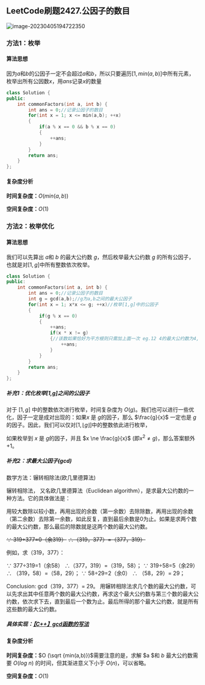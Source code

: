 ## LeetCode刷题2427.公因子的数目

![image-20230405194722350](https://blog-1304436410.cos.ap-beijing.myqcloud.com/leetcode/202304051947412.png)



### 方法1：枚举

#### **算法思想**

因为$a$和$b$的公因子一定不会超过$a$和$b$，所以只要遍历$[1,min(a,b)]$中所有元素，枚举出所有公因数$x$，用$ans$记录$x$的数量



```C++
class Solution {
public:
    int commonFactors(int a, int b) {
        int ans = 0;//记录公因子的数目
        for(int x = 1; x <= min(a,b); ++x)
        {
            if(a % x == 0 && b % x == 0)
            {
                ++ans;
            }
        }
        return ans;
    }
};
```

#### **复杂度分析**

**时间复杂度：**$O(min(a,b))$

**空间复杂度：**$O(1)$



### 方法2：枚举优化

#### **算法思想**

我们可以先算出 $a$和 $b$ 的最大公约数 $g$，然后枚举最大公约数 $g$ 的所有公因子，也就是对$[1,g]$中所有整数依次枚举。

```C++
class Solution {
public:
    int commonFactors(int a, int b) {
        int ans = 0;//记录公因子的数目
        int g = gcd(a,b);//g为a,b之间的最大公因子
        for(int x = 1; x*x <= g; ++x)//枚举[1,g]中的公因子
        {
            if(g % x == 0)
            {
                ++ans;
                if(x * x != g)
                {//该数如果恰好为平方根则只需加上面一次 eg.12 4的最大公约数为4,则当2为4的公约数时，此if不执行，就不需要额外+1了
                    ++ans;
                }
            }
        }
        return ans;
    }
};
```

##### 补充1：优化枚举[1,g]之间的公因子

对于 $[1,g]$ 中的整数依次进行枚举，时间复杂度为 $O(g)$。我们也可以进行一些优化，因子一定是成对出现的：如果$x$ 是 $g$的因子，那么 $\frac{g}{x}$ 一定也是 $g$的因子。因此，我们可以仅对$[1, \lfloor g \rfloor]$中的整数依此进行枚举，

如果枚举到 $x$ 是 $g$的因子，并且 $x \ne \frac{g}{x}$ (即$x^2 \ne g$)，那么答案额外+1。




##### **补充2：求最大公因子(gcd)**

数学方法：辗转相除法(欧几里德算法)

辗转相除法， 又名欧几里德算法（Euclidean algorithm），是求最大公约数的一种方法。它的具体做法是：

用较大数除以较小数，再用出现的余数（第一余数）去除除数，再用出现的余数（第二余数）去除第一余数，如此反复，直到最后余数是0为止。如果是求两个数的最大公约数，那么最后的除数就是这两个数的最大公约数。

~~∵ 319÷377=0（余319）~~
~~∴（319，377）=（377，319）~~

例如，求（319，377）：

∵ 377÷319=1（余58）
∴（377，319）=（319，58）；
∵ 319÷58=5（余29）
∴ （319，58）=（58，29）；
∵ 58÷29=2（余0）
∴ （58，29）= 29；

Conclusion: gcd（319，377）= 29。
用辗转相除法求几个数的最大公约数，可以先求出其中任意两个数的最大公约数，再求这个最大公约数与第三个数的最大公约数，依次求下去，直到最后一个数为止。最后所得的那个最大公约数，就是所有这些数的最大公约数。

##### 具体实现：[【C++】gcd函数的写法](https://blog.csdn.net/Ljnoit/article/details/99319849)

#### **复杂度分析**

**时间复杂度：**$O (\sqrt {min(a,b)})$需要注意的是，求解 $a $和 $b$ 最大公约数需要 $O(log\ n)$ 的时间，但其渐进意义下小于 $O( n )$，可以省略。

**空间复杂度：**$O(1)$